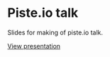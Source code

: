 # Piste.io talk

Slides for making of piste.io talk.

[View presentation](http://felixpalmer.github.io/piste.io-talk)

